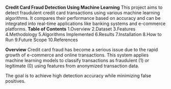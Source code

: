 **Credit Card Fraud Detection Using Machine Learning**
   This project aims to detect fraudulent credit card transactions using various machine learning algorithms. It compares their performance based on accuracy and can be integrated into real-time applications like banking systems and e-commerce platforms.
**Table of Contents**
1.Overview
2.Dataset
3.Features
4.Methodology
5.Algorithms Implemented
6.Results
7.Installation
8.How to Run
9.Future Scope
10.References

**Overview**
  Credit card fraud has become a serious issue due to the rapid growth of e-commerce and online transactions. This system applies machine learning models to classify transactions as fraudulent (1) or legitimate (0) using features from anonymized transaction data.

The goal is to achieve high detection accuracy while minimizing false positives.

